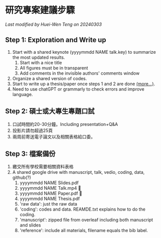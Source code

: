 # 研究專案建議步驟 


*Last modified by Huei-Wen Teng on 20240303*



## Step 1: Exploration and Write up

1. Start with a shared keynote (yyyymmdd NAME talk.key) to summarize the most updated results. 
    1. Start with a nice title
    2. All figures must be in transparent
    3. Add comments in the invisible authors' comments window 
2. Organize a shared version of codes. 
3. Start to write up a thesis/paper once steps 1 and 2 are done [(more...)](https://hackmd.io/_eKxt4LLT-SGCrr5NFeByA). 
4. Need to use chatGPT or grammarly to check errors and improve language. 


## Step 2: 碩士或大專生專題口試

1. 口試時間約20-30分鐘。Including presentation+Q&A
2. 投影片請勿超過25頁
3. 兩周前寄送電子論文以及相關表格給口委。

## Step 3: 檔案備份

1. 繳交所有學校需要相關資料表格
2. A shared google drive with manuscript, talk, vedio, coding, data, github(?)
    1. yyyymmdd NAME Slides.pdf 
    2. yyyymmdd NAME Talk.mp4 :apple:
    3. yyyymmdd NAME Paper.pdf :apple:
    4. yyyymmdd NAME Thesis.pdf
    5. 'raw data': just the raw data
    6. 'coding': codes and data. REAMDE.txt explains how to do the coding. 
    8. 'manuscript': zipped file from overleaf including both manuscript and slides
    9. 'reference': include all materials, filename equals the bib label. 

